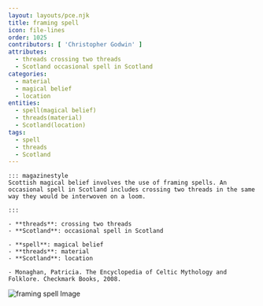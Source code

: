 ```yaml
---
layout: layouts/pce.njk
title: framing spell
icon: file-lines
order: 1025
contributors: [ 'Christopher Godwin' ]
attributes:
  - threads crossing two threads
  - Scotland occasional spell in Scotland
categories:
  - material
  - magical belief
  - location
entities:
  - spell(magical belief)
  - threads(material)
  - Scotland(location)
tags:
  - spell
  - threads
  - Scotland
---
```

``` tab [group1:Info]
::: magazinestyle
Scottish magical belief involves the use of framing spells. An occasional spell in Scotland includes crossing two threads in the same way they would be interwoven on a loom.

:::
```
``` tab [group1:Attributes]
- **threads**: crossing two threads
- **Scotland**: occasional spell in Scotland
```
``` tab [group1:Entities]
- **spell**: magical belief
- **threads**: material
- **Scotland**: location
```
``` tab [group1:Sources]
- Monaghan, Patricia. The Encyclopedia of Celtic Mythology and Folklore. Checkmark Books, 2008.
```
![framing spell Image]([None])
